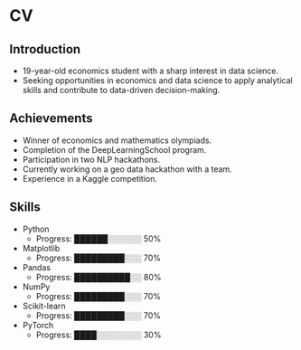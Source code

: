 # CV

## Introduction
- 19-year-old economics student with a sharp interest in data science.
- Seeking opportunities in economics and data science to apply analytical skills and contribute to data-driven decision-making.

## Achievements
- Winner of economics and mathematics olympiads.
- Completion of the DeepLearningSchool program.
- Participation in two NLP hackathons.
- Currently working on a geo data hackathon with a team.
- Experience in a Kaggle competition.

## Skills
- Python
  - Progress: ██████░░░░░░ 50%
- Matplotlib
  - Progress: █████████░░░ 70% 
- Pandas
  - Progress: ██████████░░ 80%
- NumPy
  - Progress: █████████░░░ 70%
- Scikit-learn
  - Progress: █████████░░░ 70%
- PyTorch
  - Progress: ████░░░░░░░░ 30%
